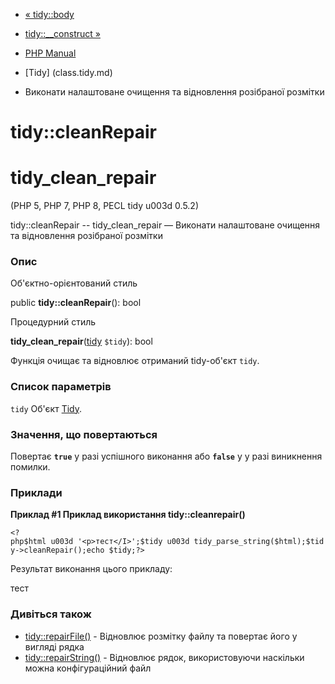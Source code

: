 - [« tidy::body](tidy.body.md)
- [tidy::\_\_construct »](tidy.construct.md)

- [PHP Manual](index.md)
- [Tidy] (class.tidy.md)
- Виконати налаштоване очищення та відновлення розібраної розмітки

# tidy::cleanRepair

# tidy_clean_repair

(PHP 5, PHP 7, PHP 8, PECL tidy u003d 0.5.2)

tidy::cleanRepair -- tidy_clean_repair — Виконати налаштоване очищення та
відновлення розібраної розмітки

### Опис

Об'єктно-орієнтований стиль

public **tidy::cleanRepair**(): bool

Процедурний стиль

**tidy_clean_repair**([tidy](class.tidy.md) `$tidy`): bool

Функція очищає та відновлює отриманий tidy-об'єкт `tidy`.

### Список параметрів

`tidy`
Об'єкт [Tidy](class.tidy.md).

### Значення, що повертаються

Повертає **`true`** у разі успішного виконання або **`false`** у
у разі виникнення помилки.

### Приклади

**Приклад #1 Приклад використання **tidy::cleanrepair()****

` <?php$html u003d '<p>тест</I>';$tidy u003d tidy_parse_string($html);$tidy->cleanRepair();echo $tidy;?> `

Результат виконання цього прикладу:

<!DOCTYPE html PUBLIC "-//W3C//DTD HTML 3.2//EN">
<html>
<head>
<title></title>
</head>
<body>
<p>тест</p>
</body>
</html>

### Дивіться також

- [tidy::repairFile()](tidy.repairfile.md) - Відновлює
розмітку файлу та повертає його у вигляді рядка
- [tidy::repairString()](tidy.repairstring.md) - Відновлює
рядок, використовуючи наскільки можна конфігураційний файл
